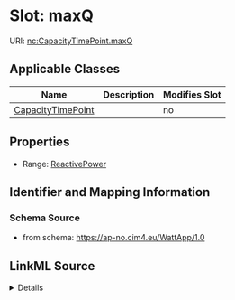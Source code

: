 # Slot: maxQ

URI: [nc:CapacityTimePoint.maxQ](https://cim4.eu/ns/nc#CapacityTimePoint.maxQ)



<!-- no inheritance hierarchy -->




## Applicable Classes

| Name | Description | Modifies Slot |
| --- | --- | --- |
[CapacityTimePoint](CapacityTimePoint.md) |  |  no  |







## Properties

* Range: [ReactivePower](ReactivePower.md)





## Identifier and Mapping Information







### Schema Source


* from schema: https://ap-no.cim4.eu/WattApp/1.0




## LinkML Source

<details>
```yaml
name: maxQ
description: ''
from_schema: https://ap-no.cim4.eu/WattApp/1.0
slot_uri: nc:CapacityTimePoint.maxQ
alias: maxQ
owner: CapacityTimePoint
domain_of:
- CapacityTimePoint
range: ReactivePower
minimum_cardinality: 0
maximum_cardinality: 1

```
</details>